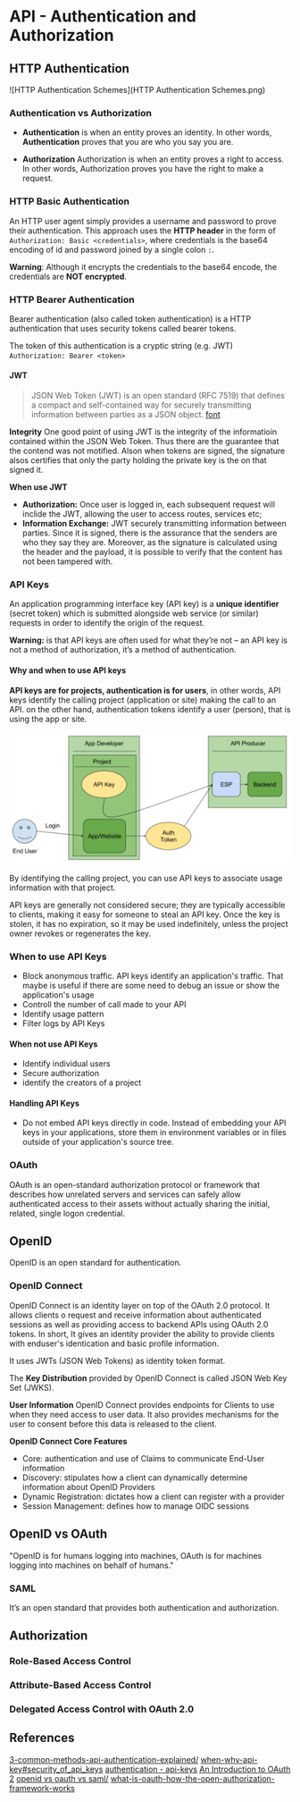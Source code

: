 # API - Authentication and Authorization



## HTTP Authentication
![HTTP Authentication Schemes](HTTP Authentication Schemes.png)

### Authentication vs Authorization
* **Authentication** is when an entity proves an identity. In other words, **Authentication** proves that you are who you say you are.

* **Authorization** Authorization is when an entity proves a right to access. In other words, Authorization proves you have the right to make a request. 

### HTTP Basic Authentication
An HTTP user agent simply provides a username and password to prove their authentication. This approach uses the **HTTP header** in the form of `Authorization: Basic <credentials>`, where credentials is the base64 encoding of id and password joined by a single colon `:`. 

**Warning**: Although it encrypts the credentials to the base64 encode, the credentials are **NOT encrypted**.

### HTTP Bearer Authentication
Bearer authentication (also called token authentication) is a HTTP authentication that uses security tokens called bearer tokens.

The token of this authentication is a cryptic string (e.g. JWT)
`Authorization: Bearer <token>`

#### JWT
> JSON Web Token (JWT) is an open standard (RFC 7519) that defines a compact and self-contained way for securely transmitting information between parties as a JSON object. [font](https://jwt.io/introduction/)

**Integrity**
One good point of using JWT is the integrity of the informatioin contained within the JSON Web Token. Thus there are the guarantee that the contend was not motified. Alson when tokens are signed, the signature alsos certifies that only the party holding the private key is the on that signed it.

**When use JWT**
* **Authorization:** Once user is logged in, each subsequent request will inclide the JWT, allowing the user to access routes, services etc;
* **Information Exchange:** JWT securely transmitting information between parties. Since it is signed, there is the assurance that the senders are who they say they are. Moreover, as the signature is calculated using the header and the payload, it is possible to verify that the content has not been tampered with.

### API Keys
An application programming interface key (API key) is a **unique identifier** (secret token) which is submitted alongside web service (or similar) requests in order to identify the origin of the request. 

**Warning:** is that API keys are often used for what they’re not – an API key is not a method of authorization, it’s a method of authentication. 

#### Why and when to use API keys
**API keys are for projects, authentication is for users**, in other words, API keys identify the calling project (application or site) making the call to an API. on the other hand, authentication tokens identify a user (person), that is using the app or site.

![Abstract Protocol Flow](Resources/api_keys_overview.png)

By identifying the calling project, you can use API keys to associate usage information with that project.

API keys are generally not considered secure; they are typically accessible to clients, making it easy for someone to steal an API key. Once the key is stolen, it has no expiration, so it may be used indefinitely, unless the project owner revokes or regenerates the key.

### When to use API Keys
* Block anonymous traffic. API keys identify an application's traffic. That maybe is useful if there are some need to debug an issue or show the application's usage
* Controll the number of call made to your API
* Identify usage pattern
* Filter logs by API Keys

#### When not use API Keys
* Identify individual users
* Secure authorization
* identify the creators of a project

#### Handling API Keys
* Do not embed API keys directly in code. Instead of embedding your API keys in your applications, store them in environment variables or in files outside of your application's source tree.

### OAuth
OAuth is an open-standard authorization protocol or framework that describes how unrelated servers and services can safely allow authenticated access to their assets without actually sharing the initial, related, single logon credential.

## OpenID
OpenID is an open standard for authentication. 

### OpenID Connect 
OpenID Connect is an identity layer on top of the OAuth 2.0 protocol. It allows clients o request and receive information about authenticated sessions as well as providing access to backend APIs using OAuth 2.0 tokens. In short, It gives an identity provider the ability to provide clients with enduser's identication and basic profile information.

 It uses JWTs (JSON Web Tokens) as identity token format.

The **Key Distribution** provided by OpenID Connect is called JSON Web Key Set (JWKS).

**User Information**
OpenID Connect provides endpoints for Clients to use when they need access to user data. It also provides mechanisms for the user to consent before this data is released to the client.

**OpenID Connect Core Features**
-   Core: authentication and use of Claims to communicate End-User information
-   Discovery: stipulates how a client can dynamically determine information about OpenID Providers
-   Dynamic Registration: dictates how a client can register with a provider
-   Session Management: defines how to manage OIDC sessions

## OpenID vs OAuth
"OpenID is for humans logging into machines, OAuth is for machines logging into machines on behalf of humans."

### SAML
It’s an open standard that provides both authentication and authorization.



## Authorization
### Role-Based Access Control
### Attribute-Based Access Control
### Delegated Access Control with OAuth 2.0



## References
[3-common-methods-api-authentication-explained/](https://nordicapis.com/3-common-methods-api-authentication-explained/)
[when-why-api-key#security_of_api_keys](https://cloud.google.com/endpoints/docs/openapi/when-why-api-key#security_of_api_keys)
[authentication - api-keys](https://cloud.google.com/docs/authentication/api-keys)
[An Introduction to OAuth 2](https://www.digitalocean.com/community/tutorials/an-introduction-to-oauth-2)
[openid vs oauth vs saml/](https://spin.atomicobject.com/2016/05/30/openid-oauth-saml/)
[what-is-oauth-how-the-open-authorization-framework-works](https://www.csoonline.com/article/3216404/what-is-oauth-how-the-open-authorization-framework-works.html)





